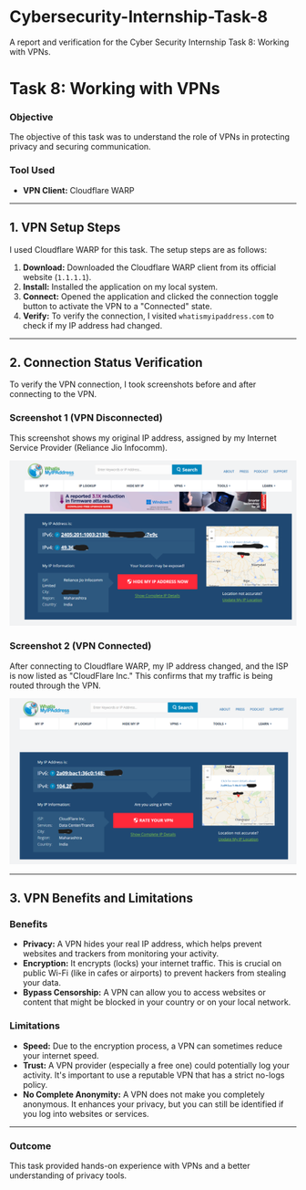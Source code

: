 # Cybersecurity-Internship-Task-8
A report and verification for the Cyber Security Internship Task 8: Working with VPNs.


# Task 8: Working with VPNs



### Objective
The objective of this task was to understand the role of VPNs in protecting privacy and securing communication.

### Tool Used
* **VPN Client:** Cloudflare WARP

---

## 1. VPN Setup Steps

I used Cloudflare WARP for this task. The setup steps are as follows:

1.  **Download:** Downloaded the Cloudflare WARP client from its official website (`1.1.1.1`).
2.  **Install:** Installed the application on my local system.
3.  **Connect:** Opened the application and clicked the connection toggle button to activate the VPN to a "Connected" state.
4.  **Verify:** To verify the connection, I visited `whatismyipaddress.com` to check if my IP address had changed.

---

## 2. Connection Status Verification

To verify the VPN connection, I took screenshots before and after connecting to the VPN.

### Screenshot 1 (VPN Disconnected)

This screenshot shows my original IP address, assigned by my Internet Service Provider (Reliance Jio Infocomm).

![Original IP Address](Original_IP.png)

### Screenshot 2 (VPN Connected)

After connecting to Cloudflare WARP, my IP address changed, and the ISP is now listed as "CloudFlare Inc." This confirms that my traffic is being routed through the VPN.

![VPN Connected IP](VPN_Connected_IP.png)

---

## 3. VPN Benefits and Limitations



### Benefits

* **Privacy:** A VPN hides your real IP address, which helps prevent websites and trackers from monitoring your activity.
* **Encryption:** It encrypts (locks) your internet traffic. This is crucial on public Wi-Fi (like in cafes or airports) to prevent hackers from stealing your data.
* **Bypass Censorship:** A VPN can allow you to access websites or content that might be blocked in your country or on your local network.

### Limitations

* **Speed:** Due to the encryption process, a VPN can sometimes reduce your internet speed.
* **Trust:** A VPN provider (especially a free one) could potentially log your activity. It's important to use a reputable VPN that has a strict no-logs policy.
* **No Complete Anonymity:** A VPN does not make you completely anonymous. It enhances your privacy, but you can still be identified if you log into websites or services.

---

### Outcome
This task provided hands-on experience with VPNs and a better understanding of privacy tools.

